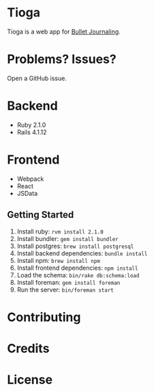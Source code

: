 # Tioga

Tioga is a web app for [Bullet Journaling](http://bulletjournal.com).

# Problems? Issues?

Open a GitHub issue.

# Backend

- Ruby 2.1.0
- Rails 4.1.12

# Frontend

- Webpack
- React
- JSData

Getting Started
---------------

1. Install ruby: `rvm install 2.1.0`
2. Install bundler: `gem install bundler`
3. Install postgres: `brew install postgresql`
4. Install backend dependencies: `bundle install`
5. Install npm: `brew install npm`
6. Install frontend dependencies: `npm install`
7. Load the schema: `bin/rake db:schema:load`
8. Install foreman: `gem install foreman`
9. Run the server: `bin/foreman start`

# Contributing

# Credits

# License


